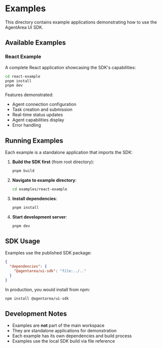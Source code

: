 # Examples

This directory contains example applications demonstrating how to use the AgentArea UI SDK.

## Available Examples

### React Example

A complete React application showcasing the SDK's capabilities:

```bash
cd react-example
pnpm install
pnpm dev
```

Features demonstrated:
- Agent connection configuration
- Task creation and submission
- Real-time status updates
- Agent capabilities display
- Error handling

## Running Examples

Each example is a standalone application that imports the SDK:

1. **Build the SDK first** (from root directory):
   ```bash
   pnpm build
   ```

2. **Navigate to example directory**:
   ```bash
   cd examples/react-example
   ```

3. **Install dependencies**:
   ```bash
   pnpm install
   ```

4. **Start development server**:
   ```bash
   pnpm dev
   ```

## SDK Usage

Examples use the published SDK package:

```json
{
  "dependencies": {
    "@agentarea/ui-sdk": "file:../.."
  }
}
```

In production, you would install from npm:

```bash
npm install @agentarea/ui-sdk
```

## Development Notes

- Examples are **not** part of the main workspace
- They are standalone applications for demonstration
- Each example has its own dependencies and build process
- Examples use the local SDK build via file reference